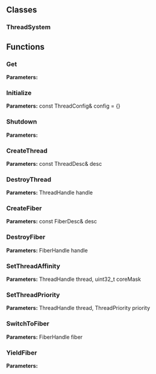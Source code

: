 
## Classes

### ThreadSystem




## Functions

### Get



**Parameters:** 

### Initialize



**Parameters:** const ThreadConfig& config = {}

### Shutdown



**Parameters:** 

### CreateThread



**Parameters:** const ThreadDesc& desc

### DestroyThread



**Parameters:** ThreadHandle handle

### CreateFiber



**Parameters:** const FiberDesc& desc

### DestroyFiber



**Parameters:** FiberHandle handle

### SetThreadAffinity



**Parameters:** ThreadHandle thread, uint32_t coreMask

### SetThreadPriority



**Parameters:** ThreadHandle thread, ThreadPriority priority

### SwitchToFiber



**Parameters:** FiberHandle fiber

### YieldFiber



**Parameters:** 
